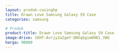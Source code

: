 ```yaml
---
layout: produk-casinghp
title: Drawn Love Samsung Galaxy S9 Case
categories: samsung

# Produk
product-title: Drawn Love Samsung Galaxy S9 Case
image-drive: 16HT-Avrjy2a2geY-QNVqbgimOH01_VWG
harga: 90000
---
```

